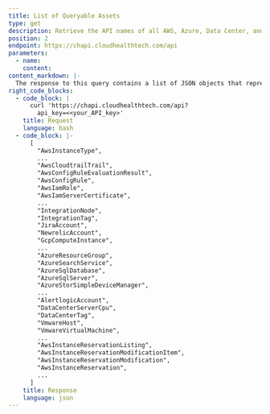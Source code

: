 ```yaml
---
title: List of Queryable Assets
type: get
description: Retrieve the API names of all AWS, Azure, Data Center, and Google Cloud asset objects that you can query in the CloudHealth Platform.
position: 2
endpoint: https://chapi.cloudhealthtech.com/api
parameters:
  - name:
    content:
content_markdown: |-
  The response to this query contains a list of JSON objects that represent all the AWS, Azure, Data Center, and Google Cloud assets that CloudHealth has discovered in your environment.
right_code_blocks:
  - code_block: |
      curl 'https://chapi.cloudhealthtech.com/api?
        api_key=<<your_API_key>'
    title: Request
    language: bash
  - code_block: |-
      [  
        "AwsInstanceType",
        ...
        "AwsCloudtrailTrail",
        "AwsConfigRuleEvaluationResult",
        "AwsConfigRule",
        "AwsIamRole",
        "AwsIamServerCertificate",
        ...
        "IntegrationNode",
        "IntegrationTag",
        "JiraAccount",
        "NewrelicAccount",
        "GcpComputeInstance",
        ...
        "AzureResourceGroup",
        "AzureSearchService",
        "AzureSqlDatabase",
        "AzureSqlServer",
        "AzureStorSimpleDeviceManager",
        ...
        "AlertlogicAccount",
        "DataCenterServerCpu",
        "DataCenterTag",
        "VmwareHost",
        "VmwareVirtualMachine",
        ...
        "AwsInstanceReservationListing",
        "AwsInstanceReservationModificationItem",
        "AwsInstanceReservationModification",
        "AwsInstanceReservation",
        ...
      ]
    title: Response
    language: json
---
```


